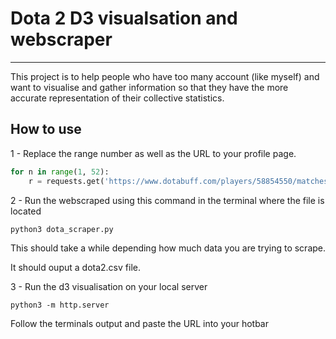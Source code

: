 # Dota 2 D3 visualsation and webscraper
___

This project is to help people who have too many account (like myself) and want to visualise and gather information so that they have the more accurate representation of their collective statistics.


## How to use

1 - Replace the range number as well as the URL to your profile page.

```py
for n in range(1, 52):
	r = requests.get('https://www.dotabuff.com/players/58854550/matches?page='+str(n), headers=headers)
```

2 - Run the webscraped using this command in the terminal where the file is located

```
python3 dota_scraper.py
```

This should take a while depending how much data you are trying to scrape.

It should ouput a dota2.csv file.

3 - Run the d3 visualisation on your local server 

```
python3 -m http.server
```

Follow the terminals output and paste the URL into your hotbar